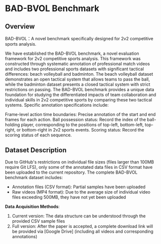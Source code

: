 # BAD-BVOL Benchmark

## Overview
BAD-BVOL：A novel benchmark specifically designed for 2v2 competitive sports analysis.

We have established the BAD-BVOL benchmark, a novel evaluation framework for 2v2 competitive sports analysis. This framework was constructed through systematic annotation of professional match videos and includes two professional sports datasets with significant tactical differences: beach volleyball and badminton. The beach volleyball dataset demonstrates an open tactical system that allows teams to pass the ball, while the badminton dataset presents a closed tactical system with strict restrictions on passing. The BAD-BVOL benchmark provides a unique data foundation for studying the differentiated impacts of team collaboration and individual skills in 2v2 competitive sports by comparing these two tactical systems. Specific annotation specifications include:

Frame-level action time boundaries: Precise annotation of the start and end frames for each action.
Ball possession status: Record the index of the ball-holding player, corresponding to the positions of top-left, bottom-left, top-right, or bottom-right in 2v2 sports events.
Scoring status: Record the scoring status of each sequence.

## Dataset Description

Due to GitHub's restrictions on individual file sizes (files larger than 100MB require Git LFS), only some of the annotated data files in CSV format have been uploaded to the current repository. The complete BAD-BVOL benchmark dataset includes:

- Annotation files (CSV format): Partial samples have been uploaded
- Raw videos (MP4 format): Due to the average size of individual video files exceeding 500MB, they have not yet been uploaded

**Data Acquisition Methods**:
1. Current version: The data structure can be understood through the provided CSV sample files
2. Full version: After the paper is accepted, a complete download link will be provided via [Google Drive] (including all videos and corresponding annotations)  

